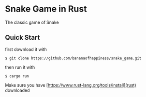 # Snake Game in Rust

The classic game of Snake

## Quick Start

first download it with
```console
$ git clone https://github.com/bananaofhappiness/snake_game.git
```

then run it with
```console
$ cargo run
```

Make sure you have [https://www.rust-lang.org/tools/install](rust) downloaded
